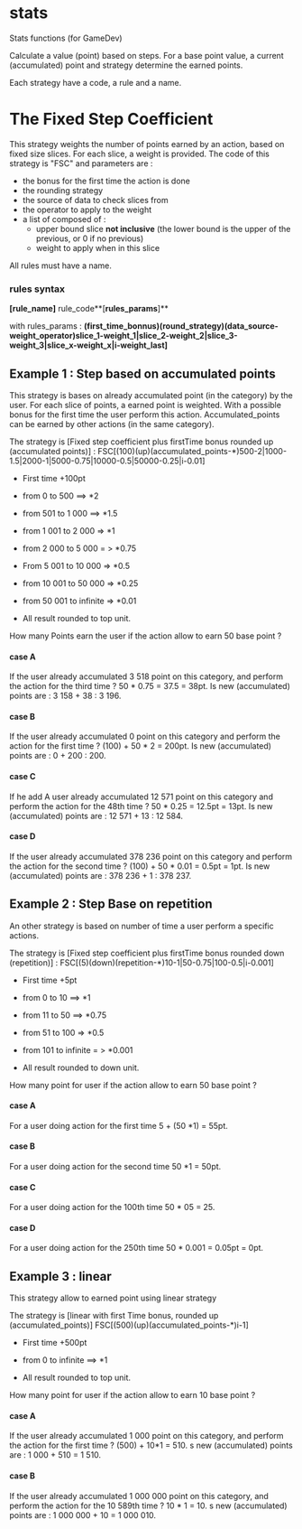 # stats
Stats functions (for GameDev)


Calculate a value (point) based on steps.
For a base point value, a current (accumulated) point and strategy determine the earned points.

Each strategy have a code, a rule and a name.

# The Fixed Step Coefficient
This strategy weights the number of points earned by an action, based on fixed size slices. For each slice, a weight is provided.
The code of this strategy is "FSC" and parameters are : 
- the bonus for the first time the action is done
- the rounding strategy
- the source of data to check slices from
- the operator to apply to the weight
- a list of composed of : 
    - upper bound slice **not inclusive** (the lower bound is the upper of the previous, or 0 if no previous)
    - weight to apply when in this slice

All rules must have a name.

### rules syntax
**[**rule_name**]** rule_code**[**rules_params**]**

with rules_params : 
**(**first_time_bonnus**)****(**round_strategy**)****(**data_source-weight_operator**)**slice_1-weight_1**|**slice_2-weight_2**|**slice_3-weight_3**|**slice_x-weight_x**|**i-weight_last**]**


## Example 1 : Step based on accumulated points
This strategy is bases on already accumulated point (in the category) by the user. For each slice of points, a earned point is weighted. With a possible bonus for the first time the user perform this action.
Accumulated_points can be earned by other actions (in the same category).

The strategy is [Fixed step coefficient plus firstTime bonus rounded up (accumulated points)] : FSC[(100)(up)(accumulated_points-*)500-2|1000-1.5|2000-1|5000-0.75|10000-0.5|50000-0.25|i-0.01]
- First time +100pt
- from 0 to 500 ==> *2
- from 501 to 1 000 ==> *1.5
- from 1 001 to 2 000 => *1
- from 2 000 to 5 000 = > *0.75
- From 5 001 to 10 000 => *0.5
- from 10 001 to 50 000 => *0.25
- from 50 001 to infinite => *0.01

- All result rounded to top unit.

How many Points earn the user if the  action allow to earn 50 base point ?

#### case A
If the user already accumulated 3 518 point on this category, and perform the action for the third time ?
50 * 0.75 = 37.5 = 38pt. Is new (accumulated) points are : 3 158 + 38 : 3 196.

#### case B
If the user already accumulated 0 point on this category and perform the action for the first time ?
(100) + 50 * 2 = 200pt. Is new (accumulated) points are : 0 + 200 : 200.

#### case C
If he add A user already accumulated 12 571 point on this category and perform the action for the 48th time ?
50 * 0.25 = 12.5pt = 13pt. Is new (accumulated) points are : 12 571 + 13 : 12 584.

#### case D
If the user already accumulated 378 236 point on this category and perform the action for the second time ?
(100) + 50 * 0.01 = 0.5pt = 1pt. Is new (accumulated) points are : 378 236 + 1 : 378 237.

## Example 2 : Step Base on repetition
An other strategy is based on number of time a user perform a specific actions.

The strategy is [Fixed step coefficient plus firstTime bonus rounded down (repetition)] : FSC[(5)(down)(repetition-*)10-1|50-0.75|100-0.5|i-0.001]

- First time +5pt
- from 0 to 10 ==> *1
- from 11 to 50 ==> *0.75
- from 51 to 100 => *0.5
- from 101 to infinite = > *0.001

- All result rounded to down unit.


How many point for user if the action allow to earn 50 base point ? 

#### case A
For a user doing action for the first time
5 + (50 *1) = 55pt.

#### case B
For a user doing action for the second time
50 *1 = 50pt.

#### case C
For a user doing action for the 100th time
50 * 05 = 25.

#### case D
For a user doing action for the 250th time
50 * 0.001 = 0.05pt = 0pt.


## Example 3 : linear 
This strategy allow to earned point using linear strategy
 
The strategy is [linear with first Time bonus, rounded up (accumulated_points)] FSC[(500)(up)(accumulated_points-*)i-1]
- First time +500pt
- from 0 to infinite ==> *1

- All result rounded to top unit.

How many point for user if the action allow to earn 10 base point ? 

#### case A
If the user already accumulated 1 000 point on this category, and perform the action for the first time ?
(500) + 10*1 = 510. s new (accumulated) points are : 1 000 + 510 = 1 510.

#### case B
If the user already accumulated 1 000 000 point on this category, and perform the action for the 10 589th time ?
10 * 1 = 10. s new (accumulated) points are : 1 000 000 + 10 = 1 000 010.

